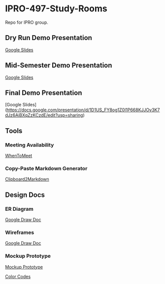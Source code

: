 # IPRO-497-Study-Rooms
Repo for IPRO group. 

## Dry Run Demo Presentation
[Google Slides](https://docs.google.com/presentation/d/1TOTFCBL3G7TXxt6MCPeSBF5-xAOkEoE2gdDX-haq7jI/edit?usp=sharing)

## Mid-Semester Demo Presentation
[Google Slides](https://docs.google.com/presentation/d/1RdNzrvrdyeWtRgw43NC0CxMxVbY16VE-9N3TC4MJLo0/edit?usp=sharing)

## Final Demo Presentation
[Google Slides] (https://docs.google.com/presentation/d/1D1US_FY8og1Z0l1P668KJJOv3K7dJz6AiBXqZzKCzdE/edit?usp=sharing)

## Tools

### Meeting Availability
[WhenToMeet](https://www.when2meet.com/?12788487-DxPin)

### Copy-Paste Markdown Generator
[Clipboard2Markdown](https://euangoddard.github.io/clipboard2markdown/)

## Design Docs

### ER Diagram
[Google Draw Doc](https://docs.google.com/drawings/d/1QFeYa0tWWfQLb6bX6g7g2Cl6-pJt-lbFz_HAE8GpY3Q/edit)

### Wireframes
[Google Draw Doc](https://docs.google.com/drawings/d/1dkbX2JZekKzCA1wByZUsMOq4Ry2Q41TGI61boSocZrE/edit)

### Mockup Prototype
[Mockup Prototype](https://run.mockplus.cn/1NLEvThNsZrGQ8nG/index.html)

[Color Codes](https://docs.google.com/presentation/d/1XabJO_VueTQ_7KyRK89cSw4jioJ7h6Jr6xOkWd2ZAT4/edit?usp=sharing)
